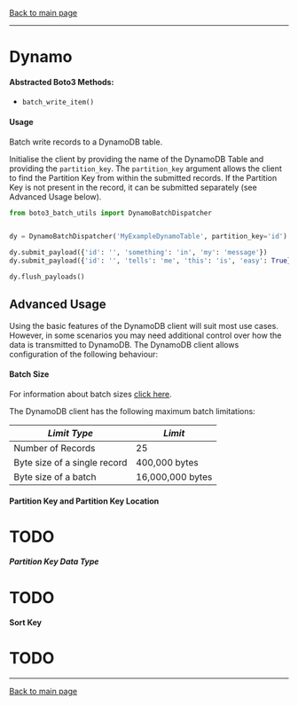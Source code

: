 [Back to main page](https://g-farrow.github.io/boto3_batch_utils)

---------------------------

# Dynamo
#### Abstracted Boto3 Methods:
* `batch_write_item()`

#### Usage
Batch write records to a DynamoDB table.

Initialise the client by providing the name of the DynamoDB Table and providing the `partition_key`. The `partition_key`
argument allows the client to find the Partition Key from within the submitted records. If the Partition Key is not
present in the record, it can be submitted separately (see Advanced Usage below).
```python
from boto3_batch_utils import DynamoBatchDispatcher


dy = DynamoBatchDispatcher('MyExampleDynamoTable', partition_key='id')

dy.submit_payload({'id': '', 'something': 'in', 'my': 'message'})
dy.submit_payload({'id': '', 'tells': 'me', 'this': 'is', 'easy': True})

dy.flush_payloads()
```

## Advanced Usage
Using the basic features of the DynamoDB client will suit most use cases. However, in some scenarios you may need 
additional control over how the data is transmitted to DynamoDB. The DynamoDB client allows configuration of the
following behaviour:

#### Batch Size
For information about batch sizes [click here](https://g-farrow.github.io/boto3_batch_utils/advanced-usage/batches).

The DynamoDB client has the following maximum batch limitations:

| *Limit Type*                 | *Limit*          |
|------------------------------|------------------|
| Number of Records            | 25               |
| Byte size of a single record | 400,000 bytes    |
| Byte size of a batch         | 16,000,000 bytes |

#### Partition Key and Partition Key Location 
# TODO

##### Partition Key Data Type
# TODO

#### Sort Key
# TODO

---------------------------
[Back to main page](https://g-farrow.github.io/boto3_batch_utils)